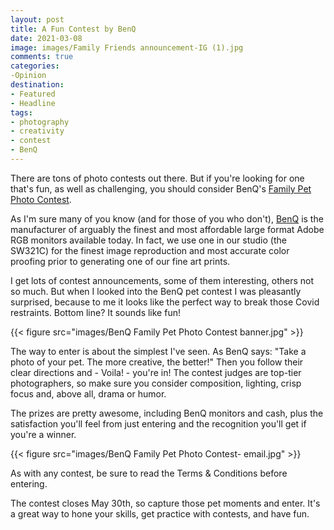 ```yaml
---
layout: post
title: A Fun Contest by BenQ
date: 2021-03-08
image: images/Family Friends announcement-IG (1).jpg
comments: true
categories: 
-Opinion
destination: 
- Featured
- Headline
tags:
- photography
- creativity
- contest
- BenQ
---
```


There are tons of photo contests out there. But if you're looking for one that's fun, as well as challenging, you should consider BenQ's [Family Pet Photo Contest](https://www.benq.com/en-us/content/aqcolor-professional-monitor-events-tips-support.html?&utm_source=influencer_%3clester_picker%3eutm_medium=referral&utm_campaign=pet_contest). 

As I'm sure many of you know (and for those of you who don't), [BenQ](https://www.benq.com/en-us/index.html) is the manufacturer of arguably the finest and most affordable large format Adobe RGB monitors available today. In fact, we use one in our studio (the SW321C) for the finest image reproduction and most accurate color proofing prior to generating one of our fine art prints.  

I get lots of contest announcements, some of them interesting, others not so much. But when I looked into the BenQ pet contest I was pleasantly surprised, because to me it looks like the perfect way to break those Covid restraints. Bottom line? It sounds like fun!

{{< figure src="images/BenQ Family Pet Photo Contest banner.jpg" >}}

The way to enter is about the simplest I've seen. As BenQ says: "Take a photo of your pet. The more creative, the better!" Then you follow their clear directions and - Voila! - you're in! The contest judges are top-tier photographers, so make sure you consider composition, lighting, crisp focus and, above all, drama or humor. 

The prizes are pretty awesome, including BenQ monitors and cash, plus the satisfaction you'll feel from just entering and the recognition you'll get if you're a winner. 

{{< figure src="images/BenQ Family Pet Photo Contest- email.jpg" >}}

As with any contest, be sure to read the Terms & Conditions before entering. 

The contest closes May 30th, so capture those pet moments and enter. It's a great way to hone your skills, get practice with contests, and have fun. 

